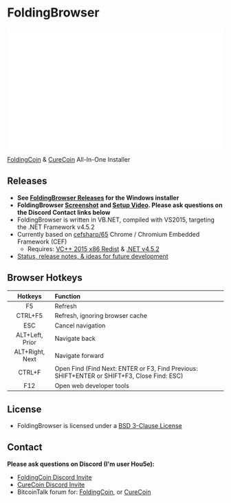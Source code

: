 # FoldingBrowser

![FoldingBrowser Logo](FoldingBrowserTitle.gif)

[FoldingCoin](http://foldingcoin.net/) & [CureCoin](http://curecoin.net/) All-In-One Installer

## Releases

- **See [FoldingBrowser Releases](https://github.com/Hou5e/FoldingBrowser/releases) for the Windows installer**
- **FoldingBrowser [Screenshot](Screenshot.jpg) and [Setup Video](https://www.youtube.com/playlist?list=PLMWSISjQe0XFz9bFy5KXLq4hrgFH-94eI). Please ask questions on the Discord Contact links below**
- FoldingBrowser is written in VB.NET, compiled with VS2015, targeting the .NET Framework v4.5.2
- Currently based on [cefsharp/65](https://github.com/cefsharp/CefSharp/tree/cefsharp/65) Chrome / Chromium Embedded Framework (CEF)
  - Requires: [VC++ 2015 x86 Redist](https://download.microsoft.com/download/9/3/F/93FCF1E7-E6A4-478B-96E7-D4B285925B00/vc_redist.x86.exe) & [.NET v4.5.2](https://www.microsoft.com/en-us/download/details.aspx?id=42643)
- [Status, release notes, & ideas for future development](FoldingBrowser%20-%20Status%20-%20ToDo%20List.txt)

## Browser Hotkeys

Hotkeys | Function
:---:|:---
F5 | Refresh
CTRL+F5 | Refresh, ignoring browser cache
ESC | Cancel navigation
ALT+Left, Prior | Navigate back
ALT+Right, Next | Navigate forward
CTRL+F | Open Find (Find Next: ENTER or F3, Find Previous: SHIFT+ENTER or SHIFT+F3, Close Find: ESC)
F12 | Open web developer tools

## License

- FoldingBrowser is licensed under a [BSD 3-Clause License](Browser/bin/Release/LICENSE.txt "BSD 3-Clause License")

## Contact

**Please ask questions on Discord (I'm user Hou5e):**
  * [FoldingCoin Discord Invite](https://discord.gg/CvZ7gAs)
  * [CureCoin Discord Invite](https://discord.gg/jtztkFZ)
  * BitcoinTalk forum for: [FoldingCoin](https://bitcointalk.org/index.php?topic=781352), or [CureCoin](https://bitcointalk.org/index.php?topic=603757)